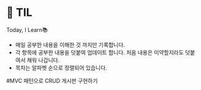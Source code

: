 # 📓 TIL
Today, I Learn📚
* 매일 공부한 내용을 이해한 것 까지만 기록합니다.
* 각 항목에 공부한 내용을 덧붙여 업데이트 합니다. 처음 내용은 미약할지라도 덧붙여서 채워 나갑니다.
* 목차는 알파벳 순으로 정렬되어 있습니다.

#MVC 패턴으로 CRUD 게시판 구현하기
